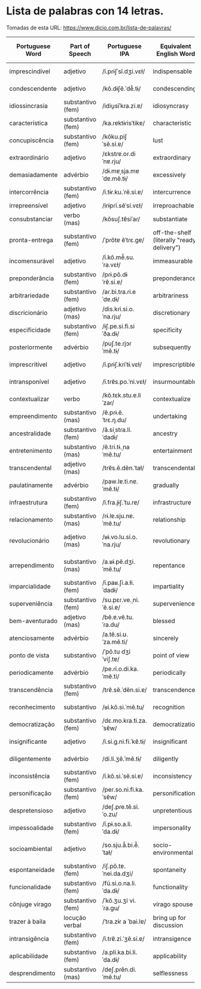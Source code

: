 # Lista de palabras con 14 letras.

Tomadas de esta URL: https://www.dicio.com.br/lista-de-palavras/ 

| Portuguese Word     | Part of Speech     | Portuguese IPA          | Equivalent English Word    | English IPA (USA)       | Equivalent Spanish Word | Spanish IPA (Latin American) | Word No. |
|---------------------|--------------------|-------------------------|---------------------------|-------------------------|-------------------------|-----------------------------|----------|
| imprescindível      | adjetivo           | /ĩ.pɾɨʃˈsĩ.dʒi.vɛɫ/   | indispensable             | /ˌɪndɪˈspɛnsəbəl/      | imprescindible         | /impɾesinˈdible/   |          |
| condescendente     | adjetivo           | /kõ.dɨʃẽ.ˈdẽ̃.tɨ/     | condescending             | /ˌkɑndɪˈsɛndɪŋ/        | condescendiente       | /kondethenˈdjente/ |          |
| idiossincrasia     | substantivo (fem)  | /idiu̯sĩˈkɾa.zi.ɐ/      | idiosyncrasy              | /ˌɪdiəˈsɪŋkrəsi/       | idiosincrasia         | /idjosinˈkɾasja/   |          |
| característica     | substantivo (fem)  | /ka.ɾɐktɨɾisˈtikɐ/     | characteristic            | /ˌkærɪktəˈrɪstɪk/     | característica         | /karakteˈɾistika/  |          |
| concupiscência     | substantivo (fem)  | /kõku.piʃˈsẽ.si.ɐ/     | lust                      | /lʌst/                  | concupiscencia         | /konkupisˈθjenθja/ |          |
| extraordinário     | adjetivo           | /ɛkstɾɐ.oɾ.diˈnɐ.ɾju/   | extraordinary             | /ɪkˌstrɔrdəˈnɛri/     | extraordinario         | /ekstɾaoɾðiˈnaɾjo/ |          |
| demasiadamente     | advérbio           | /dɨ.mɐˌsja.mɐˈdɐ.mẽ.tɨ/ | excessively               | /ɪkˈsɛsɪvli/            | demasiadamente         | /demaˌsjaˈðamente/ |          |
| intercorrência     | substantivo (fem)  | /ĩ.tɨɾ.ku.ˈrẽ.si.ɐ/     | intercurrence             | /ˌɪntərˈkɜːrəns/      | intercurrencia         | /intɛrkurˈɛnsja/   |          |
| irrepreensível     | adjetivo           | /irɨpɾĩ.sẽˈsi.vɛɫ/     | irreproachable            | /ˌɪrɪˈproʊtʃəbl/      | irreprochable         | /irɛproˈʧable/    |          |
| consubstanciar     | verbo (mas)        | /kõsuʃ.tɐ̃siˈaɾ/       | substantiate              | /səbˈstænʃiˌeɪt/       | consubstanciar         | /konsubstanˈθjaɾ/ |          |
| pronta-entrega     | substantivo (fem)  | /ˈpɾõtɐ ẽˈtɾɛ.ɡɐ/     | off-the-shelf (literally "ready delivery") | /ˌɔf ðə ˈʃɛlf/ | pronta entrega         | /ˈpɾonta enˈtɾeɣa/ |          |
| incomensurável     | adjetivo           | /ĩ.kõ.mẽ̃.su.ˈɾa.vɛɫ/  | immeasurable              | /ɪˈmɛʒərəbəl/           | inmensurable          | /inmensuɾaˈble/    |          |
| preponderância     | substantivo (fem)| /pɾɨ.põ.dɨˈrɐ̃.si.ɐ/     | preponderance             | /prɪˈpɒndərəns/           | preponderancia          | /preponeˈðɾansja/   |          |
| arbitrariedade    | substantivo (fem)| /aɾ.bi.tɾa.ɾi.eˈdɐ.dɨ/    | arbitrariness             | /ˌɑrˈbɪtrərɪnəs/         | arbitrariedad           | /arbitraɾjeˈðað/   |          |
| discricionário    | adjetivo (mas)   | /dis.kɾi.si.o.ˈna.ɾju/    | discretionary             | /dɪˈskrɛʃəˌnɛri/         | discrecionario          | /diskɾesjoˈnaɾjo/   |          |
| especificidade    | substantivo (fem)| /ɨʃ.pe.si.fi.siˈða.dɨ/   | specificity               | /ˌspɛsɪˈfɪsəti/          | especificidad           | /espesifisiˈðað/   |          |
| posteriormente    | advérbio         | /puʃ.te.ɾjɔɾˈmẽ.tɨ/     | subsequently              | /ˈsʌbsɪkwəntli/          | posteriormente          | /posteɾjoɾmenˈte/  |          |
| imprescritível    | adjetivo         | /ĩ.pɾɨʃ.kɾiˈtɨ.vɛɫ/     | imprescriptible           | /ɪmprɪˈskrɪptəbl/         | imprescriptible         | /impreskɾipˈtible/ |          |
| intransponível    | adjetivo         | /ĩ.tɾɐ̃s.po.ˈni.vɛɫ/     | insurmountable           | /ˌɪnsərˈmaʊntəbəl/       | intransponible          | /intranspoˈnible/  |          |
| contextualizar    | verbo            | /kõ.tɛk.stu.ɐ.liˈzaɾ/    | contextualize             | /kənˈtɛkstjuəˌlaɪz/      | contextualizar          | /kontekstwaliˈsaɾ/ |          |
| empreendimento    | substantivo (mas)| /ẽ.pɾɨ.ẽ.ˈtɾɛ.ŋ.du/     | undertaking               | /ˌʌndərˈteɪkɪŋ/          | emprendimiento          | /emprendiˈmjento/  |          |
| ancestralidade    | substantivo (fem)| /ã.siˌstɾa.li.ˈdadɨ/    | ancestry                  | /ˈænˌsɛstri/             | ancestralidad           | /ansesˌtɾaliˈðað/  |          |
| entretenimento     | substantivo (mas)| /ẽ.tɾi.tɨ.ˌnaˈmẽ.tu/    | entertainment             | /ˌɛntərˈteɪnmənt/        | entretenimiento         | /entreteˈnimiento/ |          |
| transcendental    | adjetivo (mas)   | /tɾɐ̃s.ẽ.dẽn.ˈtaɫ/      | transcendental            | /ˌtrænsɛnˈdɛntəl/         | transcendental          | /transendenˈtal/   |          |
| paulatinamente    | advérbio         | /paw.lɐ.ti.nɐ.ˈmẽ.tɨ/   | gradually                 | /ˈɡrædʒuəli/             | paulatinamente          | /pawlaˌtinaˈmente/ |          |
| infraestrutura    | substantivo (fem)| /ĩ.fɾa.jɨʃ.ˈtu.ɾɐ/       | infrastructure            | /ˌɪnfrəˈstrʌktʃər/       | infraestructura         | /infɾaeˈstruktura/ |          |
| relacionamento    | substantivo (mas)| /ɾɨ.lɐ.sju.nɐ.ˈmẽ.tu/    | relationship              | /rɪˈleɪʃənʃɪp/           | relacionamiento         | /re-lah-sjo-namjen-to/ |          |
| revolucionário    | adjetivo (mas)   | /ʁɨ.vo.lu.si.o.ˈna.ɾju/  | revolutionary             | /ˌrɛvəˈluʃəˌnɛri/        | revolucionario          | /re-vo-loo-sjo-nah-reeo/ |          |
| arrependimento    | substantivo (mas)| /a.ʁɨ.pẽ.dʒi.ˈmẽ.tu/    | repentance                | /rɪˈpɛntəns/             | arrepentimiento         | /a-re-pen-tee-myen-to/ |          |
| imparcialidade    | substantivo (fem)| /ĩ.paʁ.ʃi.a.ɫi.ˈdadɨ/   | impartiality              | /ˌɪmˌpɑrʃiˈæləti/        | imparcialidad          | /impar-sja-lee-dahd/ |          |
| superveniência    | substantivo (fem)| /su.pɛɾ.ve.ˌni.ˈẽ.si.ɐ/ | supervenience             | /ˌsuːpərˈviːniəns/        | superveniencia         | /su-per-ve-njen-thyah/ |          |
| bem-aventurado    | adjetivo (mas)   | /bẽ.ɐ.vẽ.tu.ˈɾa.du/     | blessed                   | /blɛst/                   | bienaventurado          | /bjena-ven-tu-ra-do/ |          |
| atenciosamente    | advérbio        | /a.tẽ.si.ʊ.ˈza.mẽ.ti/   | sincerely                  | /sɪnˈsɪrəli/             | atentamente              | /atenˈtamente/            |          |
| ponto de vista    | substantivo     | /ˈpõ.tu dʒi ˈviʃ.tɐ/     | point of view              | /pɔɪnt ʌv vjuː/           | punto de vista           | /ˈpunto de ˈbista/        |          |
| periodicamente    | advérbio        | /pe.ɾi.o.di.ka.ˈmẽ.ti/   | periodically               | /ˌpɪriəˈdɒdɪkəli/        | periódicamente           | /pe.ˌɾjoðikaˈmente/       |          |
| transcendência    | substantivo (fem)| /tɾɐ̃.sẽ.ˈdẽn.si.ɐ/     | transcendence              | /trænˈsɛndəns/            | trascendencia            | /tɾasenˈdenθja/           |          |
| reconhecimento    | substantivo     | /ʁi.kõ.si.ˈmẽ.tu/        | recognition                | /ˌrɛkəɡˈnɪʃən/           | reconocimiento           | /rekonosjeˈmjento/        |          |
| democratização    | substantivo (fem)| /dɛ.mo.kɾa.ti.za.ˈsɐ̃w/  | democratization            | /dɪˌmɑːkrətaɪˈzeɪʃən/    | democratización          | /demokratizaˈsjon/        |          |
| insignificante    | adjetivo        | /ĩ.si.ɡ.ni.fi.ˈkɐ̃.tɨ/   | insignificant              | /ˌɪnsɪɡˈnɪfɪkənt/        | insignificante           | /insijni-fiˈkante/        |          |
| diligentemente    | advérbio        | /di.li.ʒẽ.ˈmẽ.tɨ/       | diligently                 | /ˈdɪlɪdʒəntli/            | diligentemente           | /di.li.ʒenˈtemente/       |          |
| inconsistência    | substantivo (fem)| /ĩ.kõ.si.ˈsẽ.si.ɐ/     | inconsistency              | /ˌɪnkənˈsɪstənsi/        | inconsistencia           | /inkonsistenˈθja/        |          |
| personificação    | substantivo (fem)| /peɾ.so.ni.fi.ka.ˈsɐ̃w/  | personification            | /pərˌsɑːnɪfɪˈkeɪʃən/     | personificación          | /peɾsonifikasiˈon/        |          |
| despretensioso       | adjetivo          | /deʃ.pɾe.tẽ.si.ˈo.zu/  | unpretentious            | /ʌnprɪˈtɛnʃəs/           | despretensioso           | /despretensiˈoso/         |          |
| impessoalidade       | substantivo (fem) | /ĩ.pɨ.so.a.li.ˈda.dɨ/   | impersonality            | /ˌɪmpərˌsəˈnæləti/      | impersonalidad           | /impeɾsonaliˈdad/         |          |
| socioambiental      | adjetivo          | /so.sju.ã̃.bi.ẽ̃.ˈtaɫ/ | socio-environmental      | /ˌsoʊsiəʊɪnˌvaɪrənˈmɛntəl/ | socioambiental           | /sosjoamˌbjentaˈal/      |          |
| espontaneidade       | substantivo (fem) | /iʃ.põ.tɐ.ˈnei.da.dʒi/  | spontaneity              | /spɑnˈteɪniəti/           | espontaneidad            | /esponˌtaneiˈðað/         |          |
| funcionalidade       | substantivo (fem) | /fũ.si.o.na.li.ˈda.dɨ/ | functionality            | /ˌfʌŋkʃəˌnæləˈtɪti/     | funcionalidad            | /funθjonalidaˈð/         |          |
| cônjuge virago       | substantivo (fem) | /ˈkõ.ʒu.ʒi vi.ˈɾa.ɡu/  | virago spouse            | /vɪˈreɪɡoʊ spaʊs/        | cónyuge virago           | /ˈkonʝuɣe viˈɾaɣo/       |          |
| trazer à baila       | locução verbal    | /ˈtɾa.zɨɾ a ˈbai.lɐ/    | bring up for discussion  | /brɪŋ ʌp fɔr dɪˈskʌʃən/   | traer a colación         | /tɾaˈeɾ a kolaˈsjon/      |          |
| intransigência       | substantivo (fem) | /ĩ.tɾɐ̃.zi.ˈʒẽ.si.ɐ/   | intransigence            | /ɪnˈtrænsɪdʒəns/         | intransigencia           | /intɾansiˈxensja/         |          |
| aplicabilidade       | substantivo (fem) | /a.pli.ka.bi.li.ˈda.dɨ/ | applicability            | /ˌæplɪkəˌbɪləˈtɪti/      | aplicabilidad            | /aplikabiˈliðað/         |          |
| desprendimento       | substantivo (mas) | /deʃ.pɾẽn.di.ˈmẽ.tu/   | selflessness             | /ˌsɛlfˈlɛs.nəs/           | desprendimiento          | /despɾendimiˈento/        |          |
